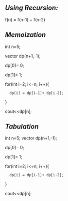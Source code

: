 ## *Using Recursion:*

f(n) = f(n-1) + f(n-2)

## *Memoization*

int n=5;

  vector<int> dp(n+1,-1);
  
  dp[0]= 0;
  
  dp[1]= 1;
  
  for(int i=2; i<=n; i++){
                    
      dp[i] = dp[i-1]+ dp[i-2];
                    
  }
                    
  cout<<dp[n];
              
 
## *Tabulation*
              
int n=5;
  vector<int> dp(n+1,-1);
  
  dp[0]= 0;
  
  dp[1]= 1;
  
  
  for(int i=2; i<=n; i++){
                    
      dp[i] = dp[i-1]+ dp[i-2];
                    
  }
                    
  cout<<dp[n]; 
